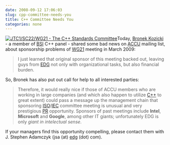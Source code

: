 ```yaml
---
date: 2008-09-12 17:06:03
slug: cpp-committee-needs-you
title: C++ Committee Needs You
categories: none
---
```


[![JTC1/SC22/WG21 - The C++ Standards Committee](/images/iwantyou.jpg)](http://www.open-std.org/jtc1/sc22/wg21/)Today, [Bronek Kozicki](http://www.artima.com/cppsource/rvalue.html)  - a member of [BSI](http://www.bsi-global.com/) C++ panel - shared some bad news on [ACCU](http://accu.org/) mailing list, about sponsorship problems of [WG21](http://www.open-std.org/jtc1/sc22/wg21/) meeting in March 2009:



> I just learned that original sponsor of this meeting backed out, leaving guys from [EDG](http://www.edg.com/) not only with organizational tasks, but also financial burden.






So, Bronek has also put out call for help to all interested parties:



> Therefore, it would really nice if those of ACCU members who are working in large companies (and which also happen to utilize [C++](http://en.wikipedia.org/wiki/C%2B%2B) to great extent) could pass a message up the management chain that sponsoring [ISO](http://en.wikipedia.org/wiki/International_Organization_for_Standardization)/[IEC](http://en.wikipedia.org/wiki/International_Electrotechnical_Commission) committee meeting is unusual and very prestigious [PR](http://en.wikipedia.org/wiki/Public_relations) opportunity. Sponsors of past meetings include **Intel**, **Microsoft** and **Google**, among other IT giants; unfortunately EDG is only _giant in intelectual sense_.





If your managers find this opportunity compelling, please contact them with J. Stephen Adamczyk (jsa (at) [edg](http://www.edg.com/) (dot) com).
